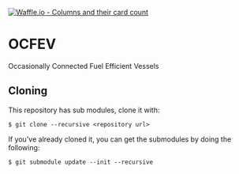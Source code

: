 [![Waffle.io - Columns and their card count](https://badge.waffle.io/dolittle-casestudies/ocfev.png?columns=all)](https://waffle.io/dolittle-casestudies/ocfev?utm_source=badge)
# OCFEV

Occasionally Connected Fuel Efficient Vessels

## Cloning

This repository has sub modules, clone it with:

```shell
$ git clone --recursive <repository url>
```

If you've already cloned it, you can get the submodules by doing the following:

```shell
$ git submodule update --init --recursive
```